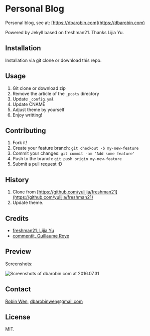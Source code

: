 # Personal Blog

Personal blog, see at: [https://dbarobin.com](https://dbarobin.com)

Powered by Jekyll based on freshman21. Thanks Lijia Yu.

## Installation

Installation via git clone or download this repo.

## Usage

1. Git clone or download zip
2. Remove the article of the `_posts` directory
3. Update `_config.yml`
4. Update CNAME
5. Adjust theme by yourself
6. Enjoy writting!

## Contributing

1. Fork it!
2. Create your feature branch: `git checkout -b my-new-feature`
3. Commit your changes: `git commit -am 'Add some feature'`
4. Push to the branch: `git push origin my-new-feature`
5. Submit a pull request :D

## History

1. Clone from [https://github.com/yulijia/freshman21](https://github.com/yulijia/freshman21)
2. Update theme.

## Credits

* [freshman21, Lijia Yu](https://github.com/yulijia/freshman21)
* [commentit, Guillaume Roye](https://github.com/guilro/commentit)

## Preview

Screenshots:

![Screenshots of dbarobin.com at 2016.07.31](https://dbarobin.com/images/dbarobin.com.screenshots.160731.png)

## Contact

[Robin Wen](https://twitter.com/dbarobin), dbarobinwen@gmail.com

## License

MIT.
